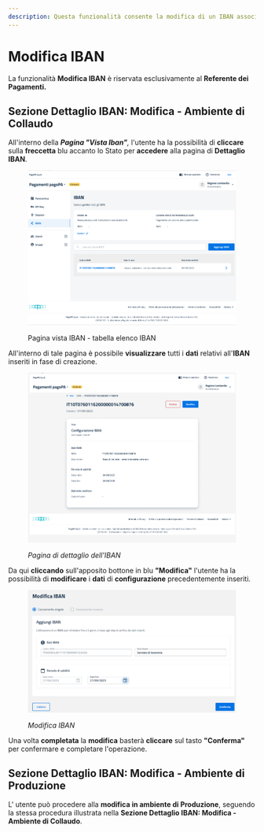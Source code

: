 ```yaml
---
description: Questa funzionalità consente la modifica di un IBAN associato all'EC.
---
```


# Modifica IBAN

La funzionalità **Modifica IBAN** è riservata esclusivamente al **Referente dei Pagamenti.**

## Sezione Dettaglio IBAN: Modifica - Ambiente di Collaudo

All'interno della _**Pagina "Vista Iban"**,_ l'utente ha la possibilità di **cliccare** sulla **freccetta** blu accanto lo Stato per **accedere** alla pagina di **Dettaglio IBAN**.&#x20;

<figure><img src="../../../.gitbook/assets/image (50).png" alt=""><figcaption><p>Pagina vista IBAN - tabella elenco IBAN</p></figcaption></figure>

All'interno di tale pagina è possibile **visualizzare** tutti i **dati** relativi all'**IBAN** inseriti in fase di creazione.

<figure><img src="../../../.gitbook/assets/image (51).png" alt=""><figcaption><p><em>Pagina di dettaglio dell'IBAN</em></p></figcaption></figure>

Da qui **cliccando** sull'apposito bottone in blu **"Modifica"** l'utente ha la possibilità di **modificare** i **dati** di **configurazione** precedentemente inseriti.

<figure><img src="../../../.gitbook/assets/image (52).png" alt=""><figcaption><p><em>Modifica IBAN</em></p></figcaption></figure>

Una volta **completata** la **modifica** basterà **cliccare** sul tasto **"Conferma"** per confermare e completare l'operazione.

## Sezione Dettaglio IBAN: Modifica - Ambiente di Produzione

L' utente può procedere alla **modifica in ambiente di Produzione**, seguendo la stessa procedura illustrata nella **Sezione Dettaglio IBAN: Modifica - Ambiente di Collaudo**.
